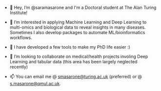 - 👋 Hey, I’m @saramasarone and I'm a Doctoral student at The Alan Turing Institute!

- 👀 I’m interested in applying Machine Learning and Deep Learning to multi-omics and biological data to reveal insights in many diseases. Sometimes I also develop packages to automate ML/bioinformatics workflows.
 
- 🌱 I have developed a few tools to make my PhD life easier :)

- 🏩 I’m looking to collaborate on medical/health projects involing Deep Learning and tabular data (this area has been largely neglected recently)

- 📫 You can email me @ smasarone@turing.ac.uk (preferred) or @ s.masarone@qmul.ac.uk.


<!---
saramasarone/saramasarone is a ✨ special ✨ repository because its `README.md` (this file) appears on your GitHub profile.
You can click the Preview link to take a look at your changes.
--->
